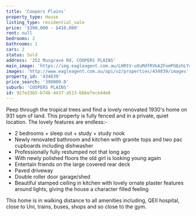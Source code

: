 ```yaml
---
title: 'Coopers Plains'
property_type: House
listing_type: residential_sale
price: '$390,000 - $410,000'
rent: null
bedrooms: 2
bathrooms: 1
cars: 2
status: Sold
address: '252 Musgrave Rd, COOPERS PLAINS'
main_image: 'https://img.eagleagent.com.au/LHRtV-uXuMdfRVkA2FomPGQzhLY=/1280x854/smart/https://s3-us-west-2.amazonaws.com/eagleagent-orig/images/6818206/104125113-image-M.jpg'
images: 'http://www.eagleagent.com.au/api/v2/properties/434839/images'
property_id: '434839'
price_search: '390000.0'
suburb: 'COOPERS PLAINS'
id: 927e33b5-b74b-4437-a513-bbbe7ece44e6
---
```

Peep through the tropical trees and find a lovely renovated 1930's home on 931 sqm of land.  This property is fully fenced and in a private, quiet location.  The lovely features are endless:-

- 2 bedrooms + sleep out + study + study nook
- Newly renovated bathroom and kitchen with granite tops and two pac cupboards including dishwasher
- Professionally fully restumped not that long ago
- With newly polished floors the old girl is looking young again
- Entertain friends on the large covered rear deck
- Paved driveway
- Double roller door garage/shed
- Beautiful stamped ceiling in kitchen with lovely ornate plaster features around lights,  giving the house a character filled feeling

This home is in walking distance to all amenities including, QEII hospital, close to Uni, trains, buses, shops and so close to the gym.